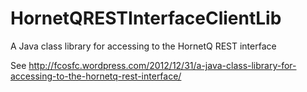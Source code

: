 HornetQRESTInterfaceClientLib
=============================

A Java class library for accessing to the HornetQ REST interface

See http://fcosfc.wordpress.com/2012/12/31/a-java-class-library-for-accessing-to-the-hornetq-rest-interface/
